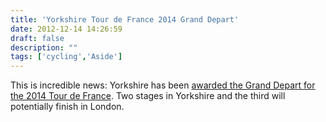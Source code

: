 ```yaml
---
title: 'Yorkshire Tour de France 2014 Grand Depart'
date: 2012-12-14 14:26:59
draft: false
description: ""
tags: ['cycling','Aside']
---
```


This is incredible news: Yorkshire has been [awarded the Grand Depart for the 2014 Tour de France](http://www.bbc.co.uk/sport/0/cycling/20724621). Two stages in Yorkshire and the third will potentially finish in London.